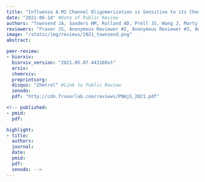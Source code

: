 ```yaml
---
title: "Influenza A M2 Channel Oligomerization is Sensitive to its Chemical Environment"
date: "2021-06-14" #Date of Public Review
authors: "Townsend JA, Sanders HM, Rolland AD, Prell JS, Wang J, Marty MT"
reviewers: "Fraser JS, Anonymous Reviewer #2, Anonymous Reviewer #3, Anonymous Reviewer #4"
image: "/static/img/reviews/2021_townsend.png"
abstract:

peer-review:
- biorxiv:
  biorxiv_version: "2021.05.07.443160v1"
  arxiv:
  chemrxiv:
  preprintsorg:
  disqus: "2hmtrol" #Link to Public Review
  zenodo:
  pdf: "http://cdn.fraserlab.com/reviews/PNAjS_2021.pdf"

<!-- published:
- pmid:
  pdf:

highlight:
- title:
  authors:
  journal:
  date:
  pmid:
  pdf:
  zenodo: -->
---
```

